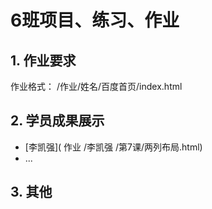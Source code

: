 # 6班项目、练习、作业

## 1. 作业要求
作业格式： /作业/姓名/百度首页/index.html
## 2. 学员成果展示
- [李凯强]( 作业 /李凯强 /第7课/两列布局.html)
- ...

## 3. 其他